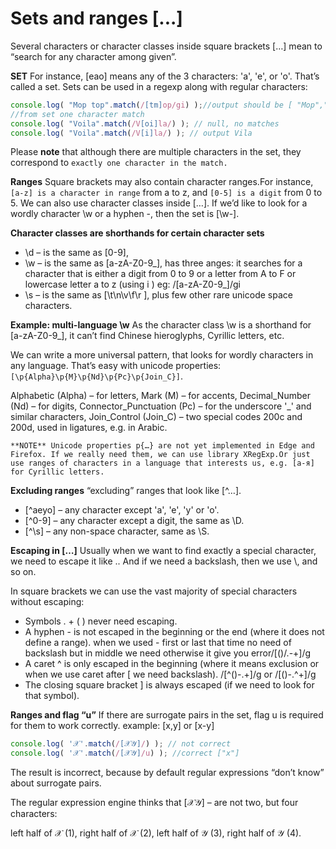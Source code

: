 #  Sets and ranges [...]
Several characters or character classes inside square brackets […] mean to “search for any character among given”.



**SET**
For instance, [eao] means any of the 3 characters: 'a', 'e', or 'o'.
That’s called a set. Sets can be used in a regexp along with regular characters:
```javascript
console.log( "Mop top".match(/[tm]op/gi) );//output should be [ "Mop","top"]
//from set one character match  
console.log( "Voila".match(/V[oi]la/) ); // null, no matches
console.log( "Voila".match(/V[i]la/) ); // output Vila
```
Please **note** that although there are multiple characters in the set, they correspond to ```exactly one character in the match.```

**Ranges**
Square brackets may also contain character ranges.For instance, ```[a-z] is a character in range``` from a to z, and ```[0-5] is a digit``` from 0 to 5.
We can also use character classes inside […]. If we’d like to look for a wordly character \w or a hyphen -, then the set is [\w-].

**Character classes are shorthands for certain character sets**
* \d – is the same as [0-9],
* \w – is the same as [a-zA-Z0-9_], has three anges: it searches for a character that is either a digit from 0 to 9 or a letter from A to F or lowercase letter a to z (using i ) eg: /[a-zA-Z0-9_]/gi
* \s – is the same as [\t\n\v\f\r ], plus few other rare unicode space characters.



**Example: multi-language \w**
As the character class \w is a shorthand for [a-zA-Z0-9_], it can’t find Chinese hieroglyphs, Cyrillic letters, etc.

We can write a more universal pattern, that looks for wordly characters in any language. That’s easy with unicode properties: ```[\p{Alpha}\p{M}\p{Nd}\p{Pc}\p{Join_C}]```.

Alphabetic (Alpha) – for letters,
Mark (M) – for accents,
Decimal_Number (Nd) – for digits,
Connector_Punctuation (Pc) – for the underscore '_' and similar characters,
Join_Control (Join_C) – two special codes 200c and 200d, used in ligatures, e.g. in Arabic.

```**NOTE** Unicode properties p{…} are not yet implemented in Edge and Firefox. If we really need them, we can use library XRegExp.Or just use ranges of characters in a language that interests us, e.g. [а-я] for Cyrillic letters.```

**Excluding ranges**  “excluding” ranges that look like [^…].
* [^aeyo] – any character except 'a', 'e', 'y' or 'o'.
* [^0-9] – any character except a digit, the same as \D.
* [^\s] – any non-space character, same as \S.

**Escaping in […]**
Usually when we want to find exactly a special character, we need to escape it like \.. And if we need a backslash, then we use \\, and so on.

In square brackets we can use the vast majority of special characters without escaping:

* Symbols . + ( ) never need escaping.
* A hyphen - is not escaped in the beginning or the end (where it does not define a range). when we used - first or last that time no need of backslash but in middle we need otherwise it give you error/[()/.\-+]/g
* A caret ^ is only escaped in the beginning (where it means exclusion or when we use caret after [ we need backslash). /[\^()-.+]/g or /[()-.^+]/g
* The closing square bracket ] is always escaped (if we need to look for that symbol).

**Ranges and flag “u”**
If there are surrogate pairs in the set, flag u is required for them to work correctly.
example: [x,y] or [x-y]
```javascript
console.log( '𝒳'.match(/[𝒳𝒴]/) ); // not correct
console.log( '𝒳'.match(/[𝒳𝒴]/u) ); //correct ["x"]
```
The result is incorrect, because by default regular expressions “don’t know” about surrogate pairs.

The regular expression engine thinks that [𝒳𝒴] – are not two, but four characters:

left half of 𝒳 (1),
right half of 𝒳 (2),
left half of 𝒴 (3),
right half of 𝒴 (4).


